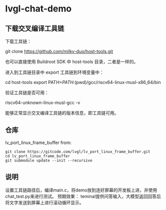 # lvgl-chat-demo

## 下载交叉编译工具链
下载工具链：

git clone https://github.com/milkv-duo/host-tools.git

也可以直接使用 Buildroot SDK 中 host-tools 目录，二者是一样的。

进入到工具链目录中 export 工具链到环境变量中：

cd host-tools
export PATH=$PATH:$(pwd)/gcc/riscv64-linux-musl-x86_64/bin

验证工具链是否可用：

riscv64-unknown-linux-musl-gcc -v

能够正常显示交叉编译工具链的版本信息，即工具链可用。

## 仓库
lv_port_linux_frame_buffer from:
```
git clone https://gitcode.com/lvgl/lv_port_linux_frame_buffer.git
cd lv_port_linux_frame_buffer
git submodule update --init --recursive
```
## 说明
设置工具链路径后，编译main.c，将demo放到连好屏幕的开发板上进，并使用chat_test.py来进行测试。
预期效果：
teminal提供问答输入，大模型返回回答后将文字发送到屏幕上进行滚动循环显示。
